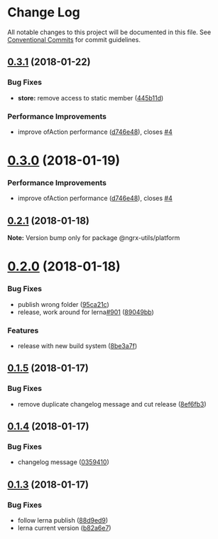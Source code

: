 # Change Log

All notable changes to this project will be documented in this file.
See [Conventional Commits](https://conventionalcommits.org) for commit guidelines.

<a name="0.3.1"></a>
## [0.3.1](https://github.com/ngrx-utils/ngrx-utils/compare/v0.2.1...v0.3.1) (2018-01-22)


### Bug Fixes

* **store:** remove access to static member ([445b11d](https://github.com/ngrx-utils/ngrx-utils/commit/445b11d))


### Performance Improvements

* improve ofAction performance ([d746e48](https://github.com/ngrx-utils/ngrx-utils/commit/d746e48)), closes [#4](https://github.com/ngrx-utils/ngrx-utils/issues/4)




<a name="0.3.0"></a>

# [0.3.0](https://github.com/ngrx-utils/ngrx-utils/compare/v0.1.6...v0.3.0) (2018-01-19)

### Performance Improvements

* improve ofAction performance ([d746e48](https://github.com/ngrx-utils/ngrx-utils/commit/d746e48)), closes [#4](https://github.com/ngrx-utils/ngrx-utils/issues/4)

<a name="0.2.1"></a>

## [0.2.1](https://github.com/ngrx-utils/ngrx-utils/compare/v0.2.0...v0.2.1) (2018-01-18)

**Note:** Version bump only for package @ngrx-utils/platform

<a name="0.2.0"></a>

# [0.2.0](https://github.com/ngrx-utils/ngrx-utils/compare/v0.1.5...v0.2.0) (2018-01-18)

### Bug Fixes

* publish wrong folder ([95ca21c](https://github.com/ngrx-utils/ngrx-utils/commit/95ca21c))
* release, work around for lerna[#901](https://github.com/ngrx-utils/ngrx-utils/issues/901) ([89049bb](https://github.com/ngrx-utils/ngrx-utils/commit/89049bb))

### Features

* release with new build system ([8be3a7f](https://github.com/ngrx-utils/ngrx-utils/commit/8be3a7f))

<a name="0.1.5"></a>

## [0.1.5](https://github.com/ngrx-utils/ngrx-utils/compare/v0.1.4...v0.1.5) (2018-01-17)

### Bug Fixes

* remove duplicate changelog message and cut release ([8ef6fb3](https://github.com/ngrx-utils/ngrx-utils/commit/8ef6fb3))

<a name="0.1.4"></a>

## [0.1.4](https://github.com/ngrx-utils/ngrx-utils/compare/v0.1.3...v0.1.4) (2018-01-17)

### Bug Fixes

* changelog message ([0359410](https://github.com/ngrx-utils/ngrx-utils/commit/0359410))

<a name="0.1.3"></a>

## [0.1.3](https://github.com/ngrx-utils/ngrx-utils/compare/v0.1.2...v0.1.3) (2018-01-17)

### Bug Fixes

* follow lerna publish ([88d9ed9](https://github.com/ngrx-utils/ngrx-utils/commit/88d9ed9))
* lerna current version ([b82a6e7](https://github.com/ngrx-utils/ngrx-utils/commit/b82a6e7))
